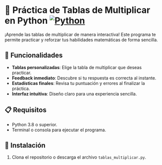# 🧮 Práctica de Tablas de Multiplicar en Python [![Python](https://img.shields.io/badge/Python-3.8%2B-blue)](https://www.python.org)

¡Aprende las tablas de multiplicar de manera interactiva! Este programa te permite practicar y reforzar tus habilidades matemáticas de forma sencilla.

## 🚀 Funcionalidades
- **Tablas personalizadas**: Elige la tabla de multiplicar que deseas practicar.
- **Feedback inmediato**: Descubre si tu respuesta es correcta al instante.
- **Estadísticas finales**: Revisa tu puntuación y errores al finalizar la práctica.
- **Interfaz intuitiva**: Diseño claro para una experiencia sencilla.

## 📋 Requisitos
- Python 3.8 o superior.
- Terminal o consola para ejecutar el programa.

## 🔧 Instalación
1. Clona el repositorio o descarga el archivo `tablas_multiplicar.py`.